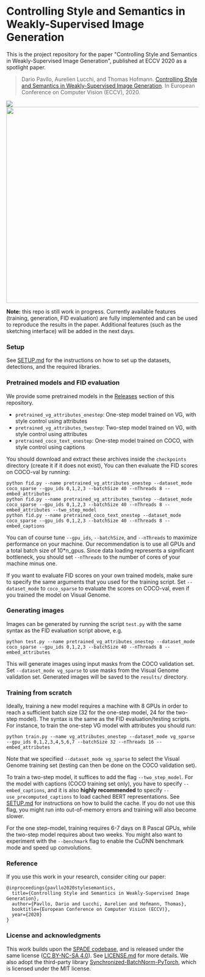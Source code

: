 # Controlling Style and Semantics in Weakly-Supervised Image Generation

This is the project repository for the paper "Controlling Style and Semantics in Weakly-Supervised Image Generation", published at ECCV 2020 as a spotlight paper.

> Dario Pavllo, Aurelien Lucchi, and Thomas Hofmann. [Controlling Style and Semantics in Weakly-Supervised Image Generation](https://arxiv.org/abs/1912.03161). In European Conference on Computer Vision (ECCV), 2020.

![](images/teaser.jpg)
<img src="images/anim.gif" width="512px" alt="" />

**Note:** this repo is still work in progress. Currently available features (training, generation, FID evaluation) are fully implemented and can be used to reproduce the results in the paper. Additional features (such as the sketching interface) will be added in the next days.

### Setup
See [SETUP.md](SETUP.md) for the instructions on how to set up the datasets, detections, and the required libraries.

### Pretrained models and FID evaluation
We provide some pretrained models in the [Releases](https://github.com/dariopavllo/style-semantics/releases) section of this repository. 

- `pretrained_vg_attributes_onestep`: One-step model trained on VG, with style control using attributes
- `pretrained_vg_attributes_twostep`: Two-step model trained on VG, with style control using attributes
- `pretrained_coco_text_onestep`: One-step model trained on COCO, with style control using captions

You should download and extract these archives inside the `checkpoints` directory (create it if it does not exist),
You can then evaluate the FID scores on COCO-val by running:
```
python fid.py --name pretrained_vg_attributes_onestep --dataset_mode coco_sparse --gpu_ids 0,1,2,3 --batchSize 40 --nThreads 8 --embed_attributes
python fid.py --name pretrained_vg_attributes_twostep --dataset_mode coco_sparse --gpu_ids 0,1,2,3 --batchSize 40 --nThreads 8 --embed_attributes --two_step_model
python fid.py --name pretrained_coco_text_onestep --dataset_mode coco_sparse --gpu_ids 0,1,2,3 --batchSize 40 --nThreads 8 --embed_captions
```
You can of course tune `--gpu_ids`, `--batchSize`, and `--nThreads` to maximize performance on your machine. Our recommendation is to use all GPUs and a total batch size of 10*n_gpus. Since data loading represents a significant bottleneck, you should set `--nThreads` to the number of cores of your machine minus one.

If you want to evaluate FID scores on your own trained models, make sure to specify the same arguments that you used for the training script. Set `--dataset_mode` to `coco_sparse` to evaluate the scores on COCO-val, even if you trained the model on Visual Genome.

### Generating images
Images can be generated by running the script `test.py` with the same syntax as the FID evaluation script above, e.g.
```
python test.py --name pretrained_vg_attributes_onestep --dataset_mode coco_sparse --gpu_ids 0,1,2,3 --batchSize 40 --nThreads 8 --embed_attributes
```
This will generate images using input masks from the COCO validation set. Set `--dataset_mode vg_sparse` to use masks from the Visual Genome validation set.
Generated images will be saved to the `results/` directory.

### Training from scratch
Ideally, training a new model requires a machine with 8 GPUs in order to reach a sufficient batch size (32 for the one-step model, 24 for the two-step model). The syntax is the same as the FID evaluation/testing scripts. For instance, to train the one-step VG model with attributes you should run:
```
python train.py --name vg_attributes_onestep --dataset_mode vg_sparse --gpu_ids 0,1,2,3,4,5,6,7 --batchSize 32 --nThreads 16 --embed_attributes
```
Note that we specified `--dataset_mode vg_sparse` to select the Visual Genome training set (testing can then be done on the COCO validation set).

To train a two-step model, it suffices to add the flag `--two_step_model`. For the model with captions (COCO training set only), you have to specify `--embed_captions`, and it is also **highly recommended** to specify `--use_precomputed_captions` to load cached BERT representations. See [SETUP.md](SETUP.md) for instructions on how to build the cache. If you do not use this flag, you might run into out-of-memory errors and training will also become slower.

For the one step-model, training requires 6-7 days on 8 Pascal GPUs, while the two-step model requires about two weeks. You might also want to experiment with the `--benchmark` flag to enable the CuDNN benchmark mode and speed up convolutions.

### Reference
If you use this work in your research, consider citing our paper:
```
@inproceedings{pavllo2020stylesemantics,
  title={Controlling Style and Semantics in Weakly-Supervised Image Generation},
  author={Pavllo, Dario and Lucchi, Aurelien and Hofmann, Thomas},
  booktitle={European Conference on Computer Vision (ECCV)},
  year={2020}
}
```

### License and acknowledgments
This work builds upon the [SPADE codebase](https://github.com/NVlabs/SPADE), and is released under the same license ([CC BY-NC-SA 4.0](https://creativecommons.org/licenses/by-nc-sa/4.0/)). See [LICENSE.md](LICENSE.md) for more details.
We also adopt the third-party library [Synchronized-BatchNorm-PyTorch](https://github.com/vacancy/Synchronized-BatchNorm-PyTorch), which is licensed under the MIT license.